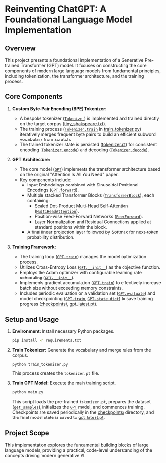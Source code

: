 # Reinventing ChatGPT: A Foundational Language Model Implementation

## Overview

This project presents a foundational implementation of a Generative Pre-trained Transformer (GPT) model. It focuses on constructing the core components of modern large language models from fundamental principles, including tokenization, the transformer architecture, and the training process.

## Core Components

1.  **Custom Byte-Pair Encoding (BPE) Tokenizer:**
    *   A bespoke tokenizer ([`Tokenizer`](tokenizer.py)) is implemented and trained directly on the target corpus ([tiny_shakspeare.txt](tiny_shakspeare.txt)).
    *   The training process ([`Tokenizer.train`](tokenizer.py) in [train_tokenizer.py](train_tokenizer.py)) iteratively merges frequent byte pairs to build an efficient subword vocabulary from scratch.
    *   The trained tokenizer state is persisted ([tokenizer.pt](tokenizer.pt)) for consistent encoding ([`Tokenizer.encode`](tokenizer.py)) and decoding ([`Tokenizer.decode`](tokenizer.py)).

2.  **GPT Architecture:**
    *   The core model ([`GPT`](main.py)) implements the transformer architecture based on the original "Attention Is All You Need" paper.
    *   Key components include:
        *   Input Embeddings combined with Sinusoidal Positional Encodings ([`GPT.forward`](main.py)).
        *   Multiple stacked Transformer Blocks ([`TransformerBlock`](main.py)), each containing:
            *   Scaled Dot-Product Multi-Head Self-Attention ([`MultiHeadAttention`](main.py)).
            *   Position-wise Feed-Forward Networks ([`FeedForward`](main.py)).
            *   Layer Normalization and Residual Connections applied at standard positions within the block.
        *   A final linear projection layer followed by Softmax for next-token probability distribution.

3.  **Training Framework:**
    *   The training loop ([`GPT.train`](main.py)) manages the model optimization process.
    *   Utilizes Cross-Entropy Loss ([`GPT.__init__`](main.py)) as the objective function.
    *   Employs the Adam optimizer with configurable learning rate scheduling ([`GPT.__init__`](main.py)).
    *   Implements gradient accumulation ([`GPT.train`](main.py)) to effectively increase batch size without exceeding memory constraints.
    *   Includes periodic evaluation on a validation set ([`GPT.evaluate`](main.py)) and model checkpointing ([`GPT.train`](main.py), [`GPT.state_dict`](main.py)) to save training progress ([checkpoints/](checkpoints/), [gpt_latest.pt](gpt_latest.pt)).

## Setup and Usage

1.  **Environment:** Install necessary Python packages.
    ```sh
    pip install -r requirements.txt
    ```

2.  **Train Tokenizer:** Generate the vocabulary and merge rules from the corpus.
    ```sh
    python train_tokenizer.py
    ```
    This process creates the `tokenizer.pt` file.

3.  **Train GPT Model:** Execute the main training script.
    ```sh
    python main.py
    ```
    This script loads the pre-trained `tokenizer.pt`, prepares the dataset ([`get_samples`](main.py)), initializes the [`GPT`](main.py) model, and commences training. Checkpoints are saved periodically in the [checkpoints/](checkpoints/) directory, and the final model state is saved to [gpt_latest.pt](gpt_latest.pt).

## Project Scope

This implementation explores the fundamental building blocks of large language models, providing a practical, code-level understanding of the concepts driving modern generative AI.
